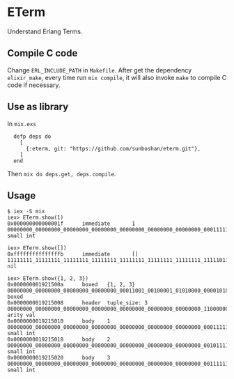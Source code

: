 # ETerm

Understand Erlang Terms.

## Compile C code

Change `ERL_INCLUDE_PATH` in `Makefile`. After get the dependency `elixir_make`, every time run `mix compile`, it will also invoke `make` to compile C code if necessary.

## Use as library

In `mix.exs`
```
  defp deps do
    [
      {:eterm, git: "https://github.com/sunboshan/eterm.git"},
    ]
  end
```
Then `mix do deps.get, deps.compile`.

## Usage

```
$ iex -S mix
iex> ETerm.show(1)
0x000000000000001f      immediate       1
00000000_00000000_00000000_00000000_00000000_00000000_00000000_00011111        small int

iex> ETerm.show([])
0xfffffffffffffffb      immediate       []
11111111_11111111_11111111_11111111_11111111_11111111_11111111_11111011        nil

iex> ETerm.show({1, 2, 3})
0x000000001921500a      boxed   {1, 2, 3}
00000000_00000000_00000000_00000000_00011001_00100001_01010000_00001010        boxed
0x0000000019215008      header  tuple_size: 3
00000000_00000000_00000000_00000000_00000000_00000000_00000000_11000000        arity val
0x0000000019215010      body    1
00000000_00000000_00000000_00000000_00000000_00000000_00000000_00011111        small int
0x0000000019215018      body    2
00000000_00000000_00000000_00000000_00000000_00000000_00000000_00101111        small int
0x0000000019215020      body    3
00000000_00000000_00000000_00000000_00000000_00000000_00000000_00111111        small int
```
